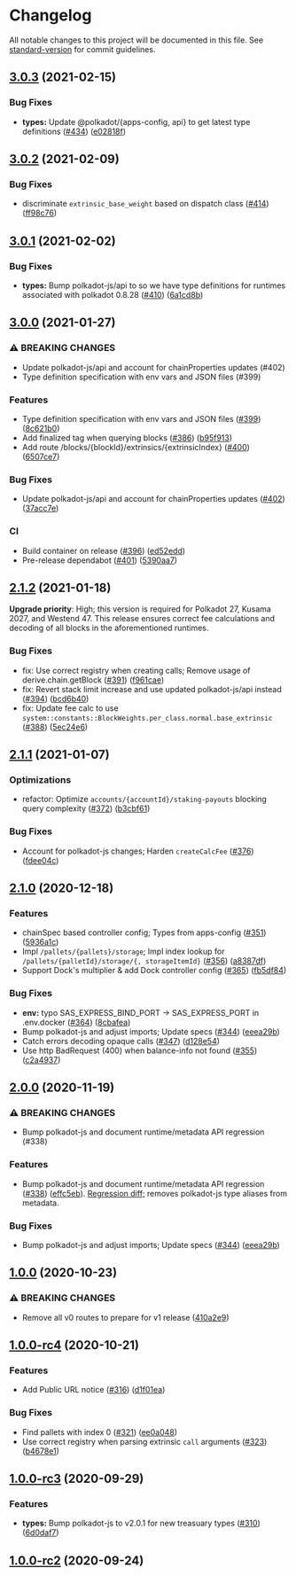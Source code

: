 # Changelog

All notable changes to this project will be documented in this file. See [standard-version](https://github.com/conventional-changelog/standard-version) for commit guidelines.

## [3.0.3](https://github.com/paritytech/substrate-api-sidecar/compare/v3.0.2...v3.0.3) (2021-02-15)


### Bug Fixes

* **types:** Update @polkadot/{apps-config, api} to get latest type definitions ([#434](https://github.com/paritytech/substrate-api-sidecar/pull/434)) ([e02818f](https://github.com/paritytech/substrate-api-sidecar/commit/e02818ffda38f4831c23a41894ea0eb1f329f14d))

## [3.0.2](https://github.com/paritytech/substrate-api-sidecar/compare/v3.0.1...v3.0.2) (2021-02-09)


### Bug Fixes

* discriminate `extrinsic_base_weight` based on dispatch class ([#414](https://github.com/paritytech/substrate-api-sidecar/pull/414)) ([ff98c76](https://github.com/paritytech/substrate-api-sidecar/commit/ff98c7626659612773f086e8d4bfaf91b2a4e44b))

## [3.0.1](https://github.com/paritytech/substrate-api-sidecar/compare/v3.0.0...v3.0.1) (2021-02-02)


### Bug Fixes

* **types:** Bump polkadot-js/api to so we have type definitions for runtimes associated with polkadot 0.8.28 ([#410](https://github.com/paritytech/substrate-api-sidecar/pull/410)) ([6a1cd8b](https://github.com/paritytech/substrate-api-sidecar/commit/6a1cd8b030f09f5ea2e7baa82cbc64fc28a76f4a))

## [3.0.0](https://github.com/paritytech/substrate-api-sidecar/compare/v2.1.2...v3.0.0) (2021-01-27)


### ⚠ BREAKING CHANGES

* Update polkadot-js/api and account for chainProperties updates (#402)
* Type definition specification with env vars and JSON files (#399)

### Features

* Type definition specification with env vars and JSON files ([#399](https://github.com/paritytech/substrate-api-sidecar/pull/399)) ([8c621b0](https://github.com/paritytech/substrate-api-sidecar/commit/8c621b0874de88a59eaafa81a9ebb9d1856fff77))
* Add finalized tag when querying blocks ([#386](https://github.com/paritytech/substrate-api-sidecar/pull/386)) ([b95f913](https://github.com/paritytech/substrate-api-sidecar/commit/b95f9131ea249638a62f3f5dba8b82ee6ee95c0e))
* Add route /blocks/{blockId}/extrinsics/{extrinsicIndex} ([#400](https://github.com/paritytech/substrate-api-sidecar/pull/400)) ([6507ce7](https://github.com/paritytech/substrate-api-sidecar/commit/6507ce70ff458281d1a2e31b58716e20ad8183dc))

### Bug Fixes

* Update polkadot-js/api and account for chainProperties updates ([#402](https://github.com/paritytech/substrate-api-sidecar/pull/402)) ([37acc7e](https://github.com/paritytech/substrate-api-sidecar/commit/37acc7e93137de486fce67c5d872c9dc7038fafe))

### CI

* Build container on release ([#396](https://github.com/paritytech/substrate-api-sidecar/pull/396)) ([ed52edd](https://github.com/paritytech/substrate-api-sidecar/commit/ed52edd227dd7ec1f3d5570b3288287c46950b52))
* Pre-release dependabot ([#401](https://github.com/paritytech/substrate-api-sidecar/pull/401)) ([5390aa7](https://github.com/paritytech/substrate-api-sidecar/commit/5390aa749688f3dcaa195b7a92d03a28d8625a43))

## [2.1.2](https://github.com/paritytech/substrate-api-sidecar/compare/v2.1.1...v2.1.2) (2021-01-18)


**Upgrade priority**: High; this version is required for Polkadot 27, Kusama 2027, and Westend 47. This release ensures correct fee calculations and decoding of all blocks in the aforementioned runtimes.

### Bug Fixes

* fix: Use correct registry when creating calls; Remove usage of derive.chain.getBlock ([#391](https://github.com/paritytech/substrate-api-sidecar/pull/391)) ([f961cae](https://github.com/paritytech/substrate-api-sidecar/commit/f961cae0544e2fef17f7fe8b0903a5c8ad596ea6)) 
* fix: Revert stack limit increase and use updated polkadot-js/api instead ([#394](https://github.com/paritytech/substrate-api-sidecar/pull/394)) ([bcd6b40](https://github.com/paritytech/substrate-api-sidecar/commit/bcd6b40af41f5b703aa7deed0b877757783c3294))
* fix: Update fee calc to use `system::constants::BlockWeights.per_class.normal.base_extrinsic` ([#388](https://github.com/paritytech/substrate-api-sidecar/pull/388)) ([5ec24e6](https://github.com/paritytech/substrate-api-sidecar/commit/5ec24e63d571eaf348eb58053ccc8a7054276bd0))

## [2.1.1](https://github.com/paritytech/substrate-api-sidecar/compare/v2.1.0...v2.1.1) (2021-01-07)


### Optimizations

* refactor: Optimize `accounts/{accountId}/staking-payouts` blocking query complexity ([#372](https://github.com/paritytech/substrate-api-sidecar/pull/372)) ([b3cbf61](https://github.com/paritytech/substrate-api-sidecar/commit/b3cbf61688fbee0557f7b82733c7c107c91e3513))

### Bug Fixes

* Account for polkadot-js changes; Harden `createCalcFee` ([#376](https://github.com/paritytech/substrate-api-sidecar/issues/376)) ([fdee04c](https://github.com/paritytech/substrate-api-sidecar/commit/fdee04c6f5a3a8ff309fed5ca7f16a0c65c24576))

## [2.1.0](https://github.com/paritytech/substrate-api-sidecar/compare/v2.0.0...v2.1.0) (2020-12-18)


### Features

* chainSpec based controller config; Types from apps-config ([#351](https://github.com/paritytech/substrate-api-sidecar/issues/351)) ([5936a1c](https://github.com/paritytech/substrate-api-sidecar/commit/5936a1c9907d0a2add8c3265121a8f66d20a62f2))
* Impl `/pallets/{pallets}/storage`; Impl index lookup for `/pallets/{palletId}/storage/{, storageItemId}` ([#356](https://github.com/paritytech/substrate-api-sidecar/issues/356)) ([a8387df](https://github.com/paritytech/substrate-api-sidecar/commit/a8387dfbbcc8ce3df68a7768643e1a5e2202148e))
* Support Dock's multiplier & add Dock controller config ([#365](https://github.com/paritytech/substrate-api-sidecar/issues/365)) ([fb5df84](https://github.com/paritytech/substrate-api-sidecar/commit/fb5df845881a2364df7afa4da14f44dddd947083))


### Bug Fixes

* **env:** typo SAS_EXPRESS_BIND_PORT -> SAS_EXPRESS_PORT in .env.docker ([#364](https://github.com/paritytech/substrate-api-sidecar/issues/364)) ([8cbafea](https://github.com/paritytech/substrate-api-sidecar/commit/8cbafea9edb9ee5c1e69eb4b9cc906603b5dffc4))
* Bump polkadot-js and adjust imports; Update specs ([#344](https://github.com/paritytech/substrate-api-sidecar/issues/344)) ([eeea29b](https://github.com/paritytech/substrate-api-sidecar/commit/eeea29b74ef50eb45356e4a7e1ea04344097cc00))
* Catch errors decoding opaque calls ([#347](https://github.com/paritytech/substrate-api-sidecar/issues/347)) ([d128e54](https://github.com/paritytech/substrate-api-sidecar/commit/d128e54133e1b14c883b68c967b7fa1806f60b2e))
* Use http BadRequest (400) when balance-info not found ([#355](https://github.com/paritytech/substrate-api-sidecar/issues/355)) ([c2a4937](https://github.com/paritytech/substrate-api-sidecar/commit/c2a4937ac5a67f71c89e49ea0237fda01000d217))

## [2.0.0](https://github.com/paritytech/substrate-api-sidecar/compare/v1.0.0...v2.0.0) (2020-11-19)


### ⚠ BREAKING CHANGES

* Bump polkadot-js and document runtime/metadata API regression (#338)

### Features

* Bump polkadot-js and document runtime/metadata API regression ([#338](https://github.com/paritytech/substrate-api-sidecar/issues/338)) ([effc5eb](https://github.com/paritytech/substrate-api-sidecar/commit/effc5eb159587b2b3c333f0f545b8a3fe793c789)). [Regression diff;](https://github.com/paritytech/substrate-api-sidecar/pull/338/files#diff-78b11c394fc7a8f9c96da1c99dff8d40d78af87d7b40102165467fa34b95977eL1001) removes polkadot-js type aliases from metadata.


### Bug Fixes

* Bump polkadot-js and adjust imports; Update specs ([#344](https://github.com/paritytech/substrate-api-sidecar/issues/344)) ([eeea29b](https://github.com/paritytech/substrate-api-sidecar/commit/eeea29b74ef50eb45356e4a7e1ea04344097cc00))

## [1.0.0](https://github.com/paritytech/substrate-api-sidecar/compare/v1.0.0-rc4...v1.0.0) (2020-10-23)


### ⚠ BREAKING CHANGES

* Remove all v0 routes to prepare for v1 release ([410a2e9](https://github.com/paritytech/substrate-api-sidecar/commit/410a2e9251bf341b9e0f151bccf9c83617c7673f))

## [1.0.0-rc4](https://github.com/paritytech/substrate-api-sidecar/compare/v1.0.0-rc3...v1.0.0-rc4) (2020-10-21)

### Features

* Add Public URL notice ([#316](https://github.com/paritytech/substrate-api-sidecar/issues/316)) ([d1f01ea](https://github.com/paritytech/substrate-api-sidecar/commit/d1f01eaf066fa7da35eac0a998a190a24d52c346))


### Bug Fixes

* Find pallets with index 0 ([#321](https://github.com/paritytech/substrate-api-sidecar/issues/321)) ([ee0a048](https://github.com/paritytech/substrate-api-sidecar/commit/ee0a0488bf8100a42e713fc287f08d72394677b9))
* Use correct registry when parsing extrinsic `call` arguments ([#323](https://github.com/paritytech/substrate-api-sidecar/issues/323)) ([b4678e1](https://github.com/paritytech/substrate-api-sidecar/commit/b4678e106dab9e3c18d7e7df5eb9b2b3a4139334))

## [1.0.0-rc3](https://github.com/paritytech/substrate-api-sidecar/compare/v1.0.0-rc2...v1.0.0-rc3) (2020-09-29)


### Features

* **types:** Bump polkadot-js to v2.0.1 for new treasuary types ([#310](https://github.com/paritytech/substrate-api-sidecar/issues/310)) ([6d0daf7](https://github.com/paritytech/substrate-api-sidecar/commit/6d0daf77c333cc3fc82038fa85ac1099a285d41b))

## [1.0.0-rc2](https://github.com/paritytech/substrate-api-sidecar/compare/v1.0.0-rc1...v1.0.0-rc2) (2020-09-24)
